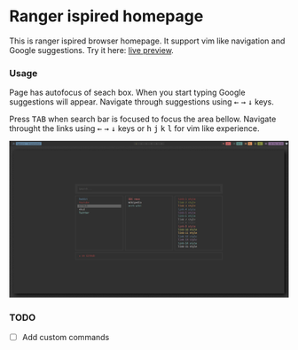 # Ranger ispired homepage

This is ranger ispired browser homepage. It support vim like navigation and Google suggestions.
Try it here: [live preview](https://vulgrim.github.io/homepage/).

### Usage

Page has autofocus of seach box. When you start typing Google suggestions will appear. Navigate through suggestions using 
<kbd>←</kbd> <kbd>→</kbd> <kbd>↓</kbd> keys.

Press <kbd>TAB</kbd> when search bar is focused to focus the area bellow. Navigate throught the links using <kbd>←</kbd> <kbd>→</kbd> <kbd>↓</kbd> keys or <kbd>h</kbd> <kbd>j</kbd> <kbd>k</kbd> <kbd>l</kbd> for vim like experience. 

![](preview.png)


### TODO
- [ ] Add custom commands
